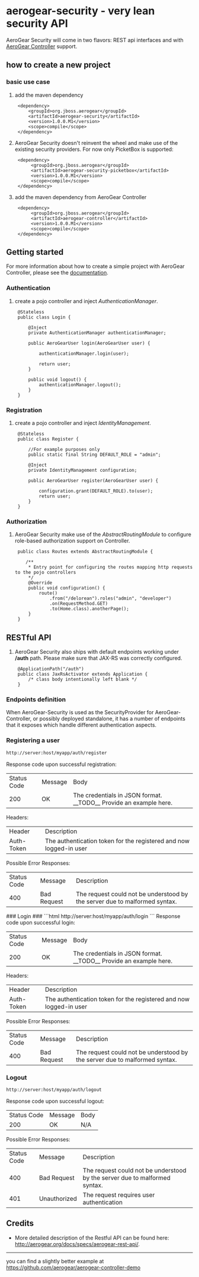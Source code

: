 # aerogear-security - very lean security API

AeroGear Security will come in two flavors: REST api interfaces and with [AeroGear Controller](https://github.com/aerogear/aerogear-controller) support.

## how to create a new project

### basic use case

1. add the maven dependency

        <dependency>
            <groupId>org.jboss.aerogear</groupId>
            <artifactId>aerogear-security</artifactId>
            <version>1.0.0.M1</version>
            <scope>compile</scope>
        </dependency>
        
2. AeroGear Security doesn't reinvent the wheel and make use of the existing security providers. For now only PicketBox is supported:

        <dependency>
             <groupId>org.jboss.aerogear</groupId>
             <artifactId>aerogear-security-picketbox</artifactId>
             <version>1.0.0.M1</version>
             <scope>compile</scope>
        </dependency>


3. add the maven dependency from AeroGear Controller

        <dependency>
             <groupId>org.jboss.aerogear</groupId>
             <artifactId>aerogear-controller</artifactId>
             <version>1.0.0.M1</version>
             <scope>compile</scope>
        </dependency>
       
## Getting started

For more information about how to create a simple project with AeroGear Controller, please see the [documentation](https://github.com/aerogear/aerogear-controller-demo). 

### Authentication 

1. create a pojo controller and inject *AuthenticationManager*.

        @Stateless
        public class Login {

            @Inject
            private AuthenticationManager authenticationManager;

            public AeroGearUser login(AeroGearUser user) {
 
                authenticationManager.login(user);
 
                return user;
            }

            public void logout() {
                authenticationManager.logout();
            }
        }
       
### Registration

1. create a pojo controller and inject *IdentityManagement*.

        @Stateless
        public class Register {

            //For example purposes only
            public static final String DEFAULT_ROLE = "admin";

            @Inject
            private IdentityManagement configuration;

            public AeroGearUser register(AeroGearUser user) {

                configuration.grant(DEFAULT_ROLE).to(user);
                return user;
            }
        }
       
### Authorization

1. AeroGear Security make use of the *AbstractRoutingModule* to configure role-based authorization support on Controller.

        public class Routes extends AbstractRoutingModule {

           /**
            * Entry point for configuring the routes mapping http requests to the pojo controllers
            */
            @Override
            public void configuration() {
                route()
                    .from("/delorean").roles("admin", "developer")
                    .on(RequestMethod.GET)
                    .to(Home.class).anotherPage();
            }
        } 
       
## RESTful API

1. AeroGear Security also ships with default endpoints working under **/auth** path. Please make sure that JAX-RS was correctly configured.

        @ApplicationPath("/auth")
        public class JaxRsActivator extends Application {
            /* class body intentionally left blank */
        } 

### Endpoints definition

When AeroGear-Security is used as the SecurityProvider for AeroGear-Controller, or possibly deployed standalone, it has a number of endpoints that it exposes which handle different authentication aspects.

### Registering a user ###
```html
http://server:host/myapp/auth/register
```
Response code upon successful registration:
<table>
    <tr><td>Status Code</td><td>Message</td><td>Body</td></tr>
    <tr><td>200</td><td>OK</td><td>The credentials in JSON format. __TODO__ Provide an example here.</td></tr>
</table>
Headers:
<table>
    <tr><td>Header</td><td>Description</td></tr>
    <tr><td>Auth-Token</td><td>The authentication token for the registered and now logged-in user</td></tr>
</table>

Possible Error Responses:
<table>
    <tr><td>Status Code</td><td>Message</td><td>Description</td></tr>
    <tr><td>400</td><td>Bad Request</td><td>The request could not be understood by the server due to malformed syntax.</td></tr>
</table>
### Login ###
```html
http://server:host/myapp/auth/login
```
Response code upon successful login:
<table>
    <tr><td>Status Code</td><td>Message</td><td>Body</td></tr>
    <tr><td>200</td><td>OK</td><td>The credentials in JSON format. __TODO__ Provide an example here.</td></tr>
</table>
Headers:
<table>
    <tr><td>Header</td><td>Description</td></tr>
    <tr><td>Auth-Token</td><td>The authentication token for the registered and now logged-in user</td></tr>
</table>

Possible Error Responses:
<table>
    <tr><td>Status Code</td><td>Message</td><td>Description</td></tr>
    <tr><td>400</td><td>Bad Request</td><td>The request could not be understood by the server due to malformed syntax.</td></tr>
</table>

### Logout ###
```html
http://server:host/myapp/auth/logout
```
Response code upon successful logout:
<table>
    <tr><td>Status Code</td><td>Message</td><td>Body</td></tr>
    <tr><td>200</td><td>OK</td><td>N/A</td></tr>
</table>

Possible Error Responses:
<table>
    <tr><td>Status Code</td><td>Message</td><td>Description</td></tr>
    <tr><td>400</td><td>Bad Request</td><td>The request could not be understood by the server due to malformed syntax.</td></tr>
    <tr><td>401</td><td>Unauthorized</td><td>The request requires user authentication</td></tr>
</table>

## Credits

* More detailed description of the Restful API can be found here: http://aerogear.org/docs/specs/aerogear-rest-api/.

---
you can find a slightly better example at <https://github.com/aerogear/aerogear-controller-demo> 